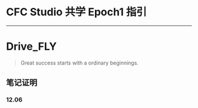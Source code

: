 # CFC Studio 共学 Epoch1 指引

---

# Drive_FLY

> Great success starts with a ordinary beginnings.

## 笔记证明

### 12.06
